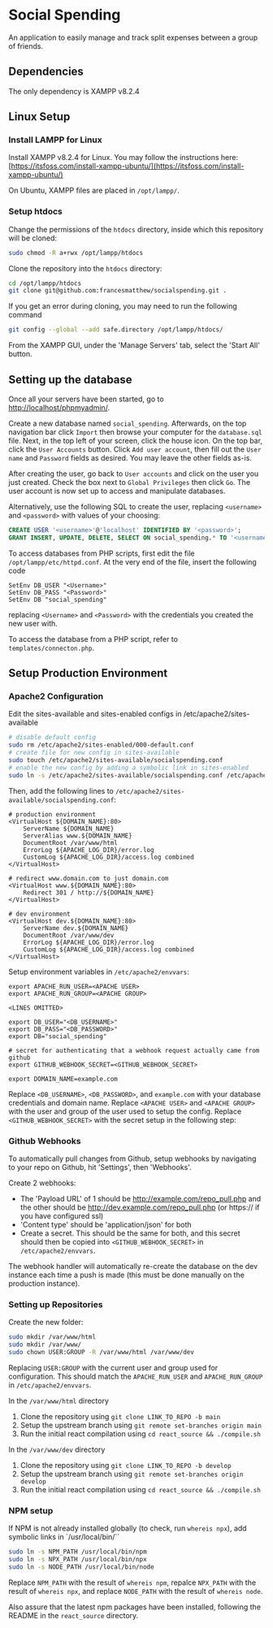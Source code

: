 # Social Spending

An application to easily manage and track split expenses between a group of friends.

## Dependencies

The only dependency is XAMPP v8.2.4

## Linux Setup

### Install LAMPP for Linux

Install XAMPP v8.2.4 for Linux. You may follow the instructions here: [https://itsfoss.com/install-xampp-ubuntu/](https://itsfoss.com/install-xampp-ubuntu/)

On Ubuntu, XAMPP files are placed in `/opt/lampp/`.

### Setup htdocs

Change the permissions of the `htdocs` directory, inside which this repository will be cloned:

``` bash
sudo chmod -R a+rwx /opt/lampp/htdocs
```

Clone the repository into the `htdocs` directory:

```bash
cd /opt/lampp/htdocs
git clone git@github.com:francesmatthew/socialspending.git .
```

If you get an error during cloning, you may need to run the following command

```bash
git config --global --add safe.directory /opt/lampp/htdocs/
```

From the XAMPP GUI, under the 'Manage Servers' tab, select the 'Start All' button.

## Setting up the database

Once all your servers have been started, go to [http://localhost/phpmyadmin/](http://localhost/phpmyadmin/).

Create a new database named `social_spending`.
Afterwards, on the top navigation bar click `Import` then browse your computer for the `database.sql` file.
Next, in the top left of your screen, click the house icon. On the top bar, click the `User Accounts` button.
Click `Add user account`, then fill out the `User name` and `Password` fields as desired.
You may leave the other fields as-is.

After creating the user, go back to `User accounts` and click on the user you just created.
Check the box next to `Global Privileges` then click `Go`.
The user account is now set up to access and manipulate databases.

Alternatively, use the following SQL to create the user, replacing `<username>` and `<password>` with values of your choosing:
```sql
CREATE USER '<username>'@'localhost' IDENTIFIED BY '<password>';
GRANT INSERT, UPDATE, DELETE, SELECT ON social_spending.* TO '<username>'@'localhost';
```

To access databases from PHP scripts, first edit the file `/opt/lampp/etc/httpd.conf`.
At the very end of the file, insert the following code

```
SetEnv DB_USER "<Username>"
SetEnv DB_PASS "<Password>"
SetEnv DB "social_spending"
```

replacing `<Username>` and `<Password>` with the credentials you created the new user with.

To access the database from a PHP script, refer to `templates/connecton.php`.

## Setup Production Environment

### Apache2 Configuration

Edit the sites-available and sites-enabled configs in /etc/apache2/sites-available
```sh
# disable default config
sudo rm /etc/apache2/sites-enabled/000-default.conf
# create file for new config in sites-available
sudo touch /etc/apache2/sites-available/socialspending.conf
# enable the new config by adding a symbolic link in sites-enabled
sudo ln -s /etc/apache2/sites-available/socialspending.conf /etc/apache2/sites-enabled/socialspending.conf
```

Then, add the following lines to `/etc/apache2/sites-available/socialspending.conf`:

```
# production environment
<VirtualHost ${DOMAIN_NAME}:80>
	ServerName ${DOMAIN_NAME}
	ServerAlias www.${DOMAIN_NAME}
	DocumentRoot /var/www/html
	ErrorLog ${APACHE_LOG_DIR}/error.log
	CustomLog ${APACHE_LOG_DIR}/access.log combined
</VirtualHost>

# redirect www.domain.com to just domain.com
<VirtualHost www.${DOMAIN_NAME}:80>
	Redirect 301 / http://${DOMAIN_NAME}
</VirtualHost>

# dev environment
<VirtualHost dev.${DOMAIN_NAME}:80>
	ServerName dev.${DOMAIN_NAME}
	DocumentRoot /var/www/dev
	ErrorLog ${APACHE_LOG_DIR}/error.log
	CustomLog ${APACHE_LOG_DIR}/access.log combined
</VirtualHost>
```

Setup environment variables in `/etc/apache2/envvars`:

```
export APACHE_RUN_USER=<APACHE USER>
export APACHE_RUN_GROUP=<APACHE GROUP>

<LINES OMITTED>

export DB_USER="<DB_USERNAME>"
export DB_PASS="<DB_PASSWORD>"
export DB="social_spending"

# secret for authenticating that a webhook request actually came from github
export GITHUB_WEBHOOK_SECRET=<GITHUB_WEBHOOK_SECRET>

export DOMAIN_NAME=example.com
```

Replace `<DB_USERNAME>`, `<DB_PASSWORD>`, and `example.com` with your database credentials and domain name. Replace `<APACHE USER>` and `<APACHE GROUP>` with the user and group of the user used to setup the config. Replace `<GITHUB_WEBHOOK_SECRET>` with the secret setup in the following step:

### Github Webhooks

To automatically pull changes from Github, setup webhooks by navigating to your repo on Github, hit 'Settings', then 'Webhooks'.

Create 2 webhooks:
* The 'Payload URL' of 1 should be http://example.com/repo_pull.php and the other should be http://dev.example.com/repo_pull.php (or https:// if you have configured ssl)
* 'Content type' should be 'application/json' for both
* Create a secret. This should be the same for both, and this secret should then be copied into `<GITHUB_WEBHOOK_SECRET>` in `/etc/apache2/envvars`.

The webhook handler will automatically re-create the database on the dev instance each time a push is made (this must be done manually on the production instance).

### Setting up Repositories

Create the new folder:

```sh
sudo mkdir /var/www/html
sudo mkdir /var/www/
sudo chown USER:GROUP -R /var/www/html /var/www/dev
```

Replacing `USER:GROUP` with the current user and group used for configuration. This should match the `APACHE_RUN_USER` and `APACHE_RUN_GROUP` in `/etc/apache2/envvars`.

In the `/var/www/html` directory
1. Clone the repository using `git clone LINK_TO_REPO -b main`
2. Setup the upstream branch using `git remote set-branches origin main`
3. Run the initial react compilation using `cd react_source && ./compile.sh`

In the `/var/www/dev` directory
1. Clone the repository using `git clone LINK_TO_REPO -b develop`
2. Setup the upstream branch using `git remote set-branches origin develop`
3. Run the initial react compilation using `cd react_source && ./compile.sh`

### NPM setup

If NPM is not already installed globally (to check, run `whereis npx`), add symbolic links in `/usr/local/bin/``

```sh
sudo ln -s NPM_PATH /usr/local/bin/npm
sudo ln -s NPX_PATH /usr/local/bin/npx
sudo ln -s NODE_PATH /usr/local/bin/node
```

Replace `NPM_PATH` with the result of `whereis npm`, repalce `NPX_PATH` with the result of `whereis npx`, and replace `NODE_PATH` with the result of `whereis node`.

Also assure that the latest npm packages have been installed, following the README in the `react_source` directory.
